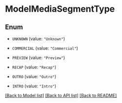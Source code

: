 # ModelMediaSegmentType

## Enum


* `UNKNOWN` (value: `"Unknown"`)

* `COMMERCIAL` (value: `"Commercial"`)

* `PREVIEW` (value: `"Preview"`)

* `RECAP` (value: `"Recap"`)

* `OUTRO` (value: `"Outro"`)

* `INTRO` (value: `"Intro"`)


[[Back to Model list]](../README.md#documentation-for-models) [[Back to API list]](../README.md#documentation-for-api-endpoints) [[Back to README]](../README.md)


